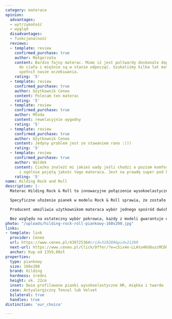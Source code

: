 ```yaml
---
category: materace
opinion:
  advantages:
  - wytrzymałość
  - wygląd
  disadvantages:
  - funkcjonalność
  reviews:
  - template: review
    confirmed_purchase: true
    author: Małgorzata
    content: Bardzo fajny materac. Mimo iż jest poltwardy doskonale dopasowuje się
      do ciała i mięśnie są w stanie odpocząć. Szukaliśmy kilka lat materaca i ten
      spełnił nasze oczekiwania.
    rating: '5'
  - template: review
    confirmed_purchase: true
    author: Użytkownik Ceneo
    content: Polecam ten materac
    rating: '5'
  - template: review
    confirmed_purchase: true
    author: Młoda
    content: rewelacyjnie wygodny
    rating: '5'
  - template: review
    confirmed_purchase: true
    author: Użytkownik Ceneo
    content: Jedyny problem jest ze stawaniem rano :)))
    rating: '5'
  - template: review
    confirmed_purchase: true
    author: Waldek
    content: Cieżko znaleźć mi jakieś wady jeśli chodzi o poziom komfortu, o wygląd
      i ogólnie pojętą jakośc tego materaca. Jest na prawdę super pod każdym względem.
    rating: '5'
name: Hilding Rock and Roll
description: |-
  Materac Hilding Rock & Roll to innowacyjne połączenie wysokoelastycznych pianek o specyficznym, falowanym kształcie. Uzupełniają się one wzajemnie, tworząc spójną całość. Po jednej stronie materaca znajduje się podłoże z pianki twardej (zielonej), a po drugiej z pianki miękkiej (białej). Dzięki temu użytkownik może dostosować twardość materaca do swoich indywidualnych preferencji lub zaleceń lekarza.

  Specyficzne ułożenie pianek w modelu Rock & Roll sprawia, że zostało wyróżnionych siedem stref twardości materaca, gdzie każda z nich odpowiada za podparcie konkretnych partii mięśniowych. Hilding Rock & Roll dzięki swojej strukturze gwarantuje przewiewność i regularną wentylację wkładu, co znacznie wydłuża wytrzymałość materaca.

  Producent umożliwia użytkownikom materaca wybór jednego spośród dwóch rodzajów antyalergicznych pokrowców. Pierwszym z nich jest Tencel stworzony z naturalnych włókien wiskozy. Naturalny skład pokrowca materaca hamuje rozwój bakterii i zapobiega ich powstawaniu, a przy tym kontroluje poziom wilgotności podczas snu. Velvet to drugi typ pokrowca, jaki mają do wyboru użytkownicy materaca Hilding Rock & Roll. Jego głównymi cechami są delikatność i miękkość. Dodatkowo pokrowiec Velvet jest aksamitny w dotyku i nie podrażnia skóry. Do jego produkcji stosuje się technologię Plotex, która zwalcza szkodliwe alergeny. Technologia ta polega na umieszczeniu w materiale pokrowca probiotyków w kapsułkach, które pękają pod ciężarem ciała. Jest to zatem idealne rozwiązanie dla osób cierpiących na alergie związane z obecnością roztoczy.

  Bez względu na ostateczny wybór pokrowca, każdy z modeli gwarantuje użytkownikom materaca zdrowy i bezpieczny sen. Zarówno pokrowiec Velvet, jak i Tencel można prać w temperaturze 60°C.
photo: "/uploads/hilding-rock-roll-piankowy-160x200.jpg"
links:
- template: link
  provider: Ceneo
  url: https://www.ceneo.pl/43972536#crid=319289&pid=21269
  next-url: https://www.ceneo.pl/Click/Offer/?e=c5ix4e-LLAto4kUUuzcMCDGpVdq6v3xgFGlRUU4QM0e7fdi-vq73B008JzLg30GeImRSJPM7BOxroDEy7sjPWf4Mv-BvygELAGMaCdtf7ub0fC0Rx6YNCO-SdT13r_Gl86efAqlPuQfh52byKcuVC0xSAy9BulvMuQ12ZLW_1VJFpNFgCkXi5qDNRUX9GoqGpVBMwlkFDd0rPU-afU4aAv_F5Wh_f6kjpVBMwlkFDd2lUEzCWQUN3WnR-qUXycJySt3ZZfCyrMERBMcoyULGMfsGHDSTRHVK8h1UO3SHmodqak3dV9pA37YgiikKHOC7FJggyJ6DNaB_mY0Czp-IvcFcleHx3NRXVVXYUn3LOtM_x-GY2zB2bQ==&a=2&rc=notset
  anchor: Kup od 1359,00zł
properties:
  type: piankowy
  size: 160x200
  brand: Hilding
  hardness: średni
  height: ok. 22cm
  inset: Dwie profilowane pianki wysokoelastyczne HR, miękka i twarda
  case: Antyalergiczny Tencel lub Velvet
  bilateral: true
  handles: true
distinction: 'our_choice'

---
```

